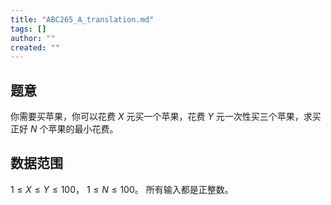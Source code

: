 ```yaml
---
title: "ABC265_A_translation.md"
tags: []
author: ""
created: ""
---
```


## 题意

你需要买苹果，你可以花费 $X$ 元买一个苹果，花费 $Y$ 元一次性买三个苹果，求买正好 $N$ 个苹果的最小花费。

## 数据范围

$1\le X\le Y\le 100$，
$1\le N\le 100$。
所有输入都是正整数。


